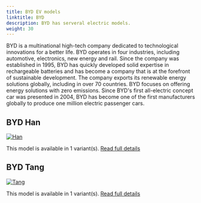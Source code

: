 ```yaml
---
title: BYD EV models
linktitle: BYD
description: BYD has serveral electric models. 
weight: 30
---
```

BYD is a multinational high-tech company dedicated to technological innovations for a better life. BYD operates in four industries, including automotive, electronics, new energy and rail. Since the company was established in 1995, BYD has quickly developed solid expertise in rechargeable batteries and has become a company that is at the forefront of sustainable development. The company exports its renewable energy solutions globally, including in over 70 countries. BYD focuses on offering energy solutions with zero emissions. Since BYD's first all-electric concept car was presented in 2004, BYD has become one of the first manufacturers globally to produce one million electric passenger cars.


## BYD Han

[![Han](https://media.evkx.net/multimedia/models/byd/han/han/main_1_st.jpg)](han)

This model is available in 1 variant(s). 
[Read full details](han/)

## BYD Tang

[![Tang](https://media.evkx.net/multimedia/models/byd/tang/tang_ev600/main_1_st.jpg)](tang)

This model is available in 1 variant(s). 
[Read full details](tang/)
